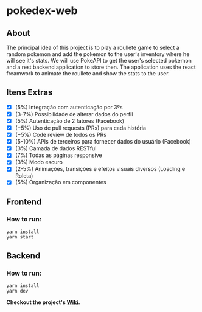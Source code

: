 # pokedex-web

## About
 The principal idea of this project is to play a roullete game to select a random pokemon and add the pokemon to the user's inventory where he will see it's stats. We will use PokeAPI to get the user's selected pokemon and a rest backend application to store then. The application uses the react freamwork to animate the roullete and show the stats to the user.

## Itens Extras
 - [x] (5%) Integração com autenticação por 3ºs
 - [x] (3-7%) Possibilidade de alterar dados do perfil
 - [x] (5%) Autenticação de 2 fatores (Facebook)
 - [x] (+5%) Uso de pull requests (PRs) para cada história
 - [x] (+5%) Code review de todos os PRs
 - [x] (5-10%) APIs de terceiros para fornecer dados do usuário (Facebook)
 - [x] (3%) Camada de dados RESTful
 - [x] (7%) Todas as páginas responsive
 - [x] (3%) Modo escuro
 - [x] (2-5%) Animações, transições e efeitos visuais diversos (Loading e Roleta)
 - [x] (5%) Organização em componentes

## Frontend

### How to run:
```
yarn install
yarn start
```
## Backend

### How to run:
```
yarn install
yarn dev
```

**Checkout the project's [Wiki](https://github.com/SinvalVJunior/pokedex-web/wiki).**
